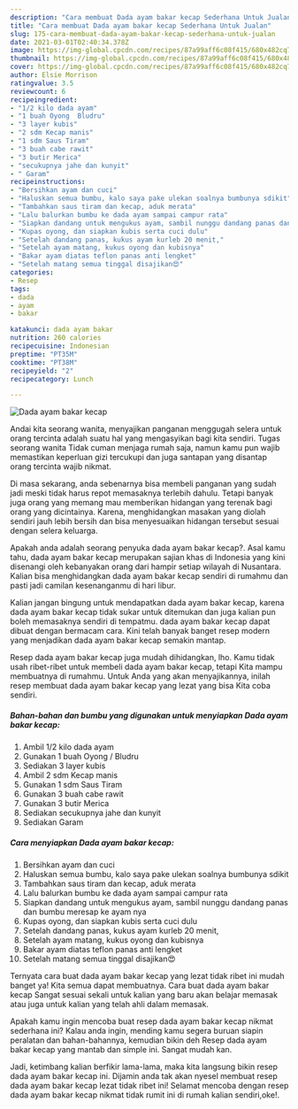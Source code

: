 ```yaml
---
description: "Cara membuat Dada ayam bakar kecap Sederhana Untuk Jualan"
title: "Cara membuat Dada ayam bakar kecap Sederhana Untuk Jualan"
slug: 175-cara-membuat-dada-ayam-bakar-kecap-sederhana-untuk-jualan
date: 2021-03-01T02:40:34.378Z
image: https://img-global.cpcdn.com/recipes/87a99aff6c08f415/680x482cq70/dada-ayam-bakar-kecap-foto-resep-utama.jpg
thumbnail: https://img-global.cpcdn.com/recipes/87a99aff6c08f415/680x482cq70/dada-ayam-bakar-kecap-foto-resep-utama.jpg
cover: https://img-global.cpcdn.com/recipes/87a99aff6c08f415/680x482cq70/dada-ayam-bakar-kecap-foto-resep-utama.jpg
author: Elsie Morrison
ratingvalue: 3.5
reviewcount: 6
recipeingredient:
- "1/2 kilo dada ayam"
- "1 buah Oyong  Bludru"
- "3 layer kubis"
- "2 sdm Kecap manis"
- "1 sdm Saus Tiram"
- "3 buah cabe rawit"
- "3 butir Merica"
- "secukupnya jahe dan kunyit"
- " Garam"
recipeinstructions:
- "Bersihkan ayam dan cuci"
- "Haluskan semua bumbu, kalo saya pake ulekan soalnya bumbunya sdikit"
- "Tambahkan saus tiram dan kecap, aduk merata"
- "Lalu balurkan bumbu ke dada ayam sampai campur rata"
- "Siapkan dandang untuk mengukus ayam, sambil nunggu dandang panas dan bumbu meresap ke ayam nya"
- "Kupas oyong, dan siapkan kubis serta cuci dulu"
- "Setelah dandang panas, kukus ayam kurleb 20 menit,"
- "Setelah ayam matang, kukus oyong dan kubisnya"
- "Bakar ayam diatas teflon panas anti lengket"
- "Setelah matang semua tinggal disajikan😍"
categories:
- Resep
tags:
- dada
- ayam
- bakar

katakunci: dada ayam bakar 
nutrition: 260 calories
recipecuisine: Indonesian
preptime: "PT35M"
cooktime: "PT38M"
recipeyield: "2"
recipecategory: Lunch

---
```



![Dada ayam bakar kecap](https://img-global.cpcdn.com/recipes/87a99aff6c08f415/680x482cq70/dada-ayam-bakar-kecap-foto-resep-utama.jpg)

Andai kita seorang wanita, menyajikan panganan menggugah selera untuk orang tercinta adalah suatu hal yang mengasyikan bagi kita sendiri. Tugas seorang  wanita Tidak cuman menjaga rumah saja, namun kamu pun wajib memastikan keperluan gizi tercukupi dan juga santapan yang disantap orang tercinta wajib nikmat.

Di masa  sekarang, anda sebenarnya bisa membeli panganan yang sudah jadi meski tidak harus repot memasaknya terlebih dahulu. Tetapi banyak juga orang yang memang mau memberikan hidangan yang terenak bagi orang yang dicintainya. Karena, menghidangkan masakan yang diolah sendiri jauh lebih bersih dan bisa menyesuaikan hidangan tersebut sesuai dengan selera keluarga. 



Apakah anda adalah seorang penyuka dada ayam bakar kecap?. Asal kamu tahu, dada ayam bakar kecap merupakan sajian khas di Indonesia yang kini disenangi oleh kebanyakan orang dari hampir setiap wilayah di Nusantara. Kalian bisa menghidangkan dada ayam bakar kecap sendiri di rumahmu dan pasti jadi camilan kesenanganmu di hari libur.

Kalian jangan bingung untuk mendapatkan dada ayam bakar kecap, karena dada ayam bakar kecap tidak sukar untuk ditemukan dan juga kalian pun boleh memasaknya sendiri di tempatmu. dada ayam bakar kecap dapat dibuat dengan bermacam cara. Kini telah banyak banget resep modern yang menjadikan dada ayam bakar kecap semakin mantap.

Resep dada ayam bakar kecap juga mudah dihidangkan, lho. Kamu tidak usah ribet-ribet untuk membeli dada ayam bakar kecap, tetapi Kita mampu membuatnya di rumahmu. Untuk Anda yang akan menyajikannya, inilah resep membuat dada ayam bakar kecap yang lezat yang bisa Kita coba sendiri.

<!--inarticleads1-->

##### Bahan-bahan dan bumbu yang digunakan untuk menyiapkan Dada ayam bakar kecap:

1. Ambil 1/2 kilo dada ayam
1. Gunakan 1 buah Oyong / Bludru
1. Sediakan 3 layer kubis
1. Ambil 2 sdm Kecap manis
1. Gunakan 1 sdm Saus Tiram
1. Gunakan 3 buah cabe rawit
1. Gunakan 3 butir Merica
1. Sediakan secukupnya jahe dan kunyit
1. Sediakan  Garam




<!--inarticleads2-->

##### Cara menyiapkan Dada ayam bakar kecap:

1. Bersihkan ayam dan cuci
1. Haluskan semua bumbu, kalo saya pake ulekan soalnya bumbunya sdikit
1. Tambahkan saus tiram dan kecap, aduk merata
1. Lalu balurkan bumbu ke dada ayam sampai campur rata
1. Siapkan dandang untuk mengukus ayam, sambil nunggu dandang panas dan bumbu meresap ke ayam nya
1. Kupas oyong, dan siapkan kubis serta cuci dulu
1. Setelah dandang panas, kukus ayam kurleb 20 menit,
1. Setelah ayam matang, kukus oyong dan kubisnya
1. Bakar ayam diatas teflon panas anti lengket
1. Setelah matang semua tinggal disajikan😍




Ternyata cara buat dada ayam bakar kecap yang lezat tidak ribet ini mudah banget ya! Kita semua dapat membuatnya. Cara buat dada ayam bakar kecap Sangat sesuai sekali untuk kalian yang baru akan belajar memasak atau juga untuk kalian yang telah ahli dalam memasak.

Apakah kamu ingin mencoba buat resep dada ayam bakar kecap nikmat sederhana ini? Kalau anda ingin, mending kamu segera buruan siapin peralatan dan bahan-bahannya, kemudian bikin deh Resep dada ayam bakar kecap yang mantab dan simple ini. Sangat mudah kan. 

Jadi, ketimbang kalian berfikir lama-lama, maka kita langsung bikin resep dada ayam bakar kecap ini. Dijamin anda tak akan nyesel membuat resep dada ayam bakar kecap lezat tidak ribet ini! Selamat mencoba dengan resep dada ayam bakar kecap nikmat tidak rumit ini di rumah kalian sendiri,oke!.

